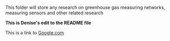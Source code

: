 This folder will store any research on greenhouse gas measuring networks, measuring sensors and other related research

**This is Denise's edit to the README file**

This is a link to [Google.com](https://google.com)
